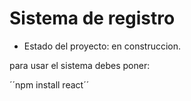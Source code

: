 <h1> Sistema de registro</h1>

- Estado del proyecto: en construccion.

para usar el sistema debes poner:

´´npm install react´´
